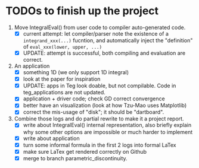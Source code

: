# TODOs to finish up the project

1. Move IntegralEval() from user code to compiler auto-generated code.
   - [x] current attempt: let compiler/parser note the existence of a `integrand_xxx(...)` fucntion, and automatically inject the "definition" of `eval_xxx(lower, upper, ...)`
   - [x] UPDATE: attempt is successful, both compiling and evaluation are correct.
2. An application
   - [x] something 1D (we only support 1D integral)
   - [x] look at the paper for inspiration
   - [x] UPDATE: apps in Teg look doable, but not compilable. Code in teg_applications are not updated.
   - [x] application + driver code; check GD correct convergence
   - [x] better have an visualization (look at how Tzu-Mao uses Matplotlib)
   - [x] correct the mis-usage of "disk"; it should be "dartboard".
3. Combine those logs and do partial rewrite to make it a project report.
   - [x] write about IntegralEval() internal representation, also briefly explain why some other options are impossible or much harder to implement
   - [x] write about application
   - [x] turn some informal formula in the first 2 logs into formal LaTex
   - [x] make sure LaTex get rendered correctly on Github
   - [x] merge to branch parametric_discontinuity.
